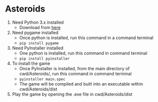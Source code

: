 Asteroids
=========

1. Need Python 3.x installed
    * Download from [here](https://www.python.org/downloads/)
2. Need pygame installed
    * Once python is installed, run this command in a command terminal
    * ``` pip install pygame ```
3. Need PyInstaller installed
    * One python is installed, run this command in command terminal
    * ``` pip install pyinstaller ```
4. To install the game
    * Once PyInstaller is installed, from the main directory of cwd/Asteroids/, run this command in command terminal
    * ``` pyinstaller main.spec ```
    * The game will be compiled and built into an executable within cwd/Asteroids/dist
5. Play the game by opening the .exe file in cwd/Asteroids/dist
